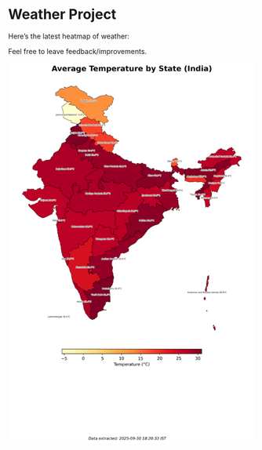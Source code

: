 # Weather Project

Here’s the latest heatmap of weather:

Feel free to leave feedback/improvements.

![India Heatmap](docs/assets/india_heatmap.png?v=DBD21B)

